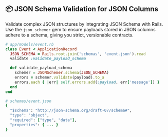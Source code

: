 ## 📦 JSON Schema Validation for JSON Columns
Validate complex JSON structures by integrating JSON Schema with Rails. Use the `json_schemer` gem to ensure payloads stored in JSON columns adhere to a schema, giving you strict, versionable contracts.

```ruby
# app/models/event.rb
class Event < ApplicationRecord
  JSON_SCHEMA = Rails.root.join('schemas', 'event.json').read
  validate :validate_payload_schema

  def validate_payload_schema
    schemer = JSONSchemer.schema(JSON_SCHEMA)
    errors = schemer.validate(payload).to_a
    errors.each { |err| self.errors.add(:payload, err['message']) }
  end
end

# schemas/event.json
{
  "$schema": "http://json-schema.org/draft-07/schema#",
  "type": "object",
  "required": ["type", "data"],
  "properties": { ... }
}
```